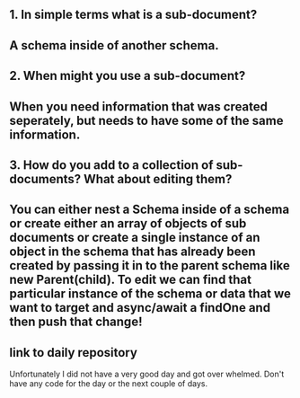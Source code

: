 ## 1. In simple terms what is a sub-document?
A schema inside of another schema.
---
## 2. When might you use a sub-document?
When you need information that was created seperately, but needs to have some of the same information.
--- 
## 3. How do you add to a collection of sub-documents? What about editing them?
You can either nest a Schema inside of a schema or create either an array of objects of sub documents or create a single instance of an object in the schema that has already been created by passing it in to the parent schema like new Parent(child). To edit we can find that particular instance of the schema or data that we want to target and async/await a findOne and then push that change!
---
## link to daily repository
Unfortunately I did not have a very good day and got over whelmed. Don't have any code for the day or the next couple of days.